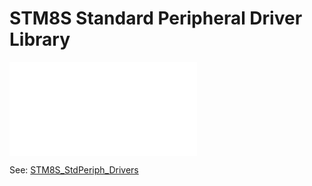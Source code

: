 # STM8S Standard Peripheral Driver Library
![STM8S_StdPeriph_Drivers](stm8s-a_stdperiph_drivers_um.chm)

See: [STM8S_StdPeriph_Drivers](stm8s-a_stdperiph_drivers_um.chm)